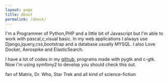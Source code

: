 ```yaml
---
layout: page
title: About
permalink: /about/
---
```


I'm a Programmer of Python,PHP and a little bit of Javascript but I'm able to work with pascal,c,visual basic.
In my web applications I always use Django,jquery,css,bootstrap and a database usually MYSQL. I also Love Docker, Aerospike and ElasticSearch.

I have a lot of codes in my [github](https://github.com/uelei), programs made with pygtk and c-gtk. Now i'm using symfony2 to develop you should check this out.

fan of Matrix, Dr. Who, Star Trek and all kind of science-fiction
